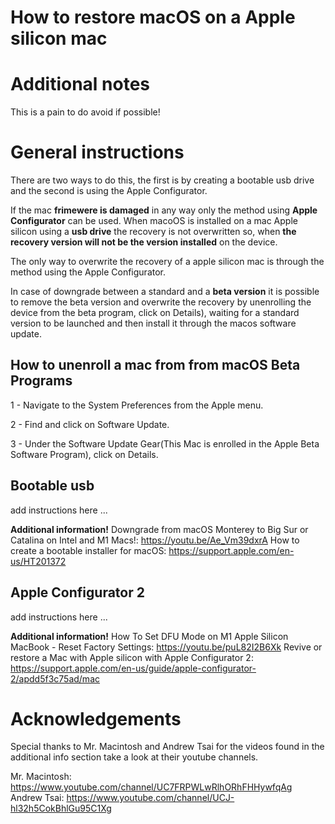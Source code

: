 # How to restore macOS on a Apple silicon mac

**Additional notes** 
===
This is a pain to do avoid if possible!

**General instructions**
===


There are two ways to do this, the first is by creating a bootable usb drive and the second is using the Apple Configurator.


If the mac **frimewere is damaged** in any way only the method using **Apple Configurator** can be used.
When macoOS is installed on a mac Apple silicon using a **usb drive** the recovery is not overwritten so, when **the recovery version will not be the version installed** on the device.

The only way to overwrite the recovery of a apple silicon mac is through the method using the Apple Configurator.

In case of downgrade between a standard and a **beta version** it is possible to remove the beta version and overwrite the recovery by unenrolling the device from the beta program, click on Details), waiting for a standard version to be launched and then install it through the macos software update.


How to unenroll a mac from from macOS Beta Programs
---

1 - Navigate to the System Preferences from the Apple menu.

2 - Find and click on Software Update.

3 - Under the Software Update Gear(This Mac is enrolled in the Apple Beta Software Program), click on Details.


Bootable usb
---
add instructions here ...

**Additional information!**
Downgrade from macOS Monterey to Big Sur or Catalina on Intel and M1 Macs!: https://youtu.be/Ae_Vm39dxrA
How to create a bootable installer for macOS: https://support.apple.com/en-us/HT201372

Apple Configurator 2
---
add instructions here ...

**Additional information!**
How To Set DFU Mode on M1 Apple Silicon MacBook - Reset Factory Settings: https://youtu.be/puL82I2B6Xk
Revive or restore a Mac with Apple silicon with Apple Configurator 2: https://support.apple.com/en-us/guide/apple-configurator-2/apdd5f3c75ad/mac

**Acknowledgements**
===
Special thanks to Mr. Macintosh and Andrew Tsai for the videos found in the additional info section take a look at their youtube channels.

Mr. Macintosh: https://www.youtube.com/channel/UC7FRPWLwRlhORhFHHywfqAg
Andrew Tsai: https://www.youtube.com/channel/UCJ-hl32h5CokBhlGu95C1Xg